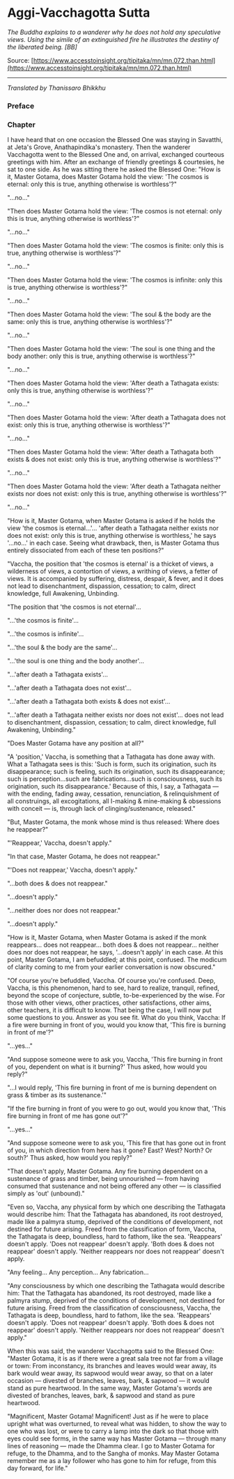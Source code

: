 # Aggi-Vacchagotta Sutta

*The Buddha explains to a wanderer why he does not hold any speculative views. Using the simile of an extinguished fire he illustrates the destiny of the liberated being. [BB]*

Source: [https://www.accesstoinsight.org/tipitaka/mn/mn.072.than.html](https://www.accesstoinsight.org/tipitaka/mn/mn.072.than.html)

---

*Translated by Thanissaro Bhikkhu*

### Preface

### Chapter

I have heard that on one occasion the Blessed One was staying in Savatthi, at Jeta's Grove, Anathapindika's monastery. Then the wanderer Vacchagotta went to the Blessed One and, on arrival, exchanged courteous greetings with him. After an exchange of friendly greetings & courtesies, he sat to one side. As he was sitting there he asked the Blessed One: "How is it, Master Gotama, does Master Gotama hold the view: 'The cosmos is eternal: only this is true, anything otherwise is worthless'?"

"...no..."

"Then does Master Gotama hold the view: 'The cosmos is not eternal: only this is true, anything otherwise is worthless'?"

"...no..."

"Then does Master Gotama hold the view: 'The cosmos is finite: only this is true, anything otherwise is worthless'?"

"...no..."

"Then does Master Gotama hold the view: 'The cosmos is infinite: only this is true, anything otherwise is worthless'?"

"...no..."

"Then does Master Gotama hold the view: 'The soul & the body are the same: only this is true, anything otherwise is worthless'?"

"...no..."

"Then does Master Gotama hold the view: 'The soul is one thing and the body another: only this is true, anything otherwise is worthless'?"

"...no..."

"Then does Master Gotama hold the view: 'After death a Tathagata exists: only this is true, anything otherwise is worthless'?"

"...no..."

"Then does Master Gotama hold the view: 'After death a Tathagata does not exist: only this is true, anything otherwise is worthless'?"

"...no..."

"Then does Master Gotama hold the view: 'After death a Tathagata both exists & does not exist: only this is true, anything otherwise is worthless'?"

"...no..."

"Then does Master Gotama hold the view: 'After death a Tathagata neither exists nor does not exist: only this is true, anything otherwise is worthless'?"

"...no..."

"How is it, Master Gotama, when Master Gotama is asked if he holds the view 'the cosmos is eternal...'... 'after death a Tathagata neither exists nor does not exist: only this is true, anything otherwise is worthless,' he says '...no...' in each case. Seeing what drawback, then, is Master Gotama thus entirely dissociated from each of these ten positions?"

"Vaccha, the position that 'the cosmos is eternal' is a thicket of views, a wilderness of views, a contortion of views, a writhing of views, a fetter of views. It is accompanied by suffering, distress, despair, & fever, and it does not lead to disenchantment, dispassion, cessation; to calm, direct knowledge, full Awakening, Unbinding.

"The position that 'the cosmos is not eternal'...

"...'the cosmos is finite'...

"...'the cosmos is infinite'...

"...'the soul & the body are the same'...

"...'the soul is one thing and the body another'...

"...'after death a Tathagata exists'...

"...'after death a Tathagata does not exist'...

"...'after death a Tathagata both exists & does not exist'...

"...'after death a Tathagata neither exists nor does not exist'... does not lead to disenchantment, dispassion, cessation; to calm, direct knowledge, full Awakening, Unbinding."

"Does Master Gotama have any position at all?"

"A 'position,' Vaccha, is something that a Tathagata has done away with. What a Tathagata sees is this: 'Such is form, such its origination, such its disappearance; such is feeling, such its origination, such its disappearance; such is perception...such are fabrications...such is consciousness, such its origination, such its disappearance.' Because of this, I say, a Tathagata — with the ending, fading away, cessation, renunciation, & relinquishment of all construings, all excogitations, all I-making & mine-making & obsessions with conceit — is, through lack of clinging/sustenance, released."

"But, Master Gotama, the monk whose mind is thus released: Where does he reappear?"

"'Reappear,' Vaccha, doesn't apply."

"In that case, Master Gotama, he does not reappear."

"'Does not reappear,' Vaccha, doesn't apply."

"...both does & does not reappear."

"...doesn't apply."

"...neither does nor does not reappear."

"...doesn't apply."

"How is it, Master Gotama, when Master Gotama is asked if the monk reappears... does not reappear... both does & does not reappear... neither does nor does not reappear, he says, '...doesn't apply' in each case. At this point, Master Gotama, I am befuddled; at this point, confused. The modicum of clarity coming to me from your earlier conversation is now obscured."

"Of course you're befuddled, Vaccha. Of course you're confused. Deep, Vaccha, is this phenomenon, hard to see, hard to realize, tranquil, refined, beyond the scope of conjecture, subtle, to-be-experienced by the wise. For those with other views, other practices, other satisfactions, other aims, other teachers, it is difficult to know. That being the case, I will now put some questions to you. Answer as you see fit. What do you think, Vaccha: If a fire were burning in front of you, would you know that, 'This fire is burning in front of me'?"

"...yes..."

"And suppose someone were to ask you, Vaccha, 'This fire burning in front of you, dependent on what is it burning?' Thus asked, how would you reply?"

"...I would reply, 'This fire burning in front of me is burning dependent on grass & timber as its sustenance.'"

"If the fire burning in front of you were to go out, would you know that, 'This fire burning in front of me has gone out'?"

"...yes..."

"And suppose someone were to ask you, 'This fire that has gone out in front of you, in which direction from here has it gone? East? West? North? Or south?' Thus asked, how would you reply?"

"That doesn't apply, Master Gotama. Any fire burning dependent on a sustenance of grass and timber, being unnourished — from having consumed that sustenance and not being offered any other — is classified simply as 'out' (unbound)."

"Even so, Vaccha, any physical form by which one describing the Tathagata would describe him: That the Tathagata has abandoned, its root destroyed, made like a palmyra stump, deprived of the conditions of development, not destined for future arising. Freed from the classification of form, Vaccha, the Tathagata is deep, boundless, hard to fathom, like the sea. 'Reappears' doesn't apply. 'Does not reappear' doesn't apply. 'Both does & does not reappear' doesn't apply. 'Neither reappears nor does not reappear' doesn't apply.

"Any feeling... Any perception... Any fabrication...

"Any consciousness by which one describing the Tathagata would describe him: That the Tathagata has abandoned, its root destroyed, made like a palmyra stump, deprived of the conditions of development, not destined for future arising. Freed from the classification of consciousness, Vaccha, the Tathagata is deep, boundless, hard to fathom, like the sea. 'Reappears' doesn't apply. 'Does not reappear' doesn't apply. 'Both does & does not reappear' doesn't apply. 'Neither reappears nor does not reappear' doesn't apply."

When this was said, the wanderer Vacchagotta said to the Blessed One: "Master Gotama, it is as if there were a great sala tree not far from a village or town: From inconstancy, its branches and leaves would wear away, its bark would wear away, its sapwood would wear away, so that on a later occasion — divested of branches, leaves, bark, & sapwood — it would stand as pure heartwood. In the same way, Master Gotama's words are divested of branches, leaves, bark, & sapwood and stand as pure heartwood.

"Magnificent, Master Gotama! Magnificent! Just as if he were to place upright what was overturned, to reveal what was hidden, to show the way to one who was lost, or were to carry a lamp into the dark so that those with eyes could see forms, in the same way has Master Gotama — through many lines of reasoning — made the Dhamma clear. I go to Master Gotama for refuge, to the Dhamma, and to the Sangha of monks. May Master Gotama remember me as a lay follower who has gone to him for refuge, from this day forward, for life."